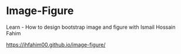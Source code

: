 # Image-Figure
Learn - How to design bootstrap image and figure with Ismail Hossain Fahim

https://ihfahim00.github.io/image-figure/

